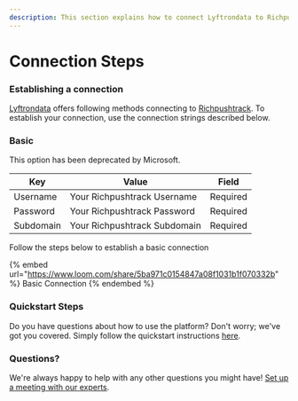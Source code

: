 ```yaml
---
description: This section explains how to connect Lyftrondata to Richpushtrack.
---
```


# Connection Steps

### Establishing a connection

[Lyftrondata](https://www.lyftrondata.com) offers following methods connecting to [Richpushtrack](https://www.lyftrondata.com/integration/marketing-analytics/rich-push/). To establish your connection, use the connection strings described below.

### Basic

This option has been deprecated by Microsoft.

| Key       | Value                        | Field    |
| --------- | ---------------------------- | -------- |
| Username  | Your Richpushtrack Username  | Required |
| Password  | Your Richpushtrack Password  | Required |
| Subdomain | Your Richpushtrack Subdomain | Required |

Follow the steps below to establish a basic connection

{% embed url="https://www.loom.com/share/5ba971c0154847a08f1031b1f070332b" %}
Basic Connection
{% endembed %}

### Quickstart Steps

Do you have questions about how to use the platform? Don't worry; we've got you covered. Simply follow the quickstart instructions [here](./).

### Questions? <a href="#questions" id="questions"></a>

We're always happy to help with any other questions you might have! [Set up a meeting with our experts](https://www.lyftrondata.com/book-a-meeting/).
